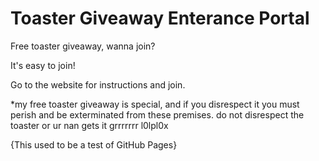 # Toaster Giveaway Enterance Portal

Free toaster giveaway, wanna join?

It's easy to join! 

Go to the website for instructions and join.

*my free toaster giveaway is special, and if you disrespect it you must perish and be exterminated from these premises.
do not disrespect the toaster or ur nan gets it grrrrrrr l0lpl0x

{This used to be a test of GitHub Pages}
